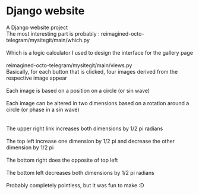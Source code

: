 # Django website
A Django website project<br/>
The most interesting part is probably : 
 reimagined-octo-telegram/mysitegit/main/which.py
<br/>  
Which is a logic calculator I used to design the interface for the gallery page
<br/>  
reimagined-octo-telegram/mysitegit/main/views.py
<br/>
Basically, for each button that is clicked, four images derived from the respective image appear<br/>
<br/>
Each image is based on a position on a circle (or sin wave)<br/>
<br/>
Each image can be altered in two dimensions based on a rotation around a circle (or phase in a sin wave)<br/>
<br/>
<br/>
The upper right link increases both dimensions by 1/2 pi radians<br/>
<br/>
The top left increase one dimension by 1/2 pi and decrease the other dimension by 1/2 pi<br/><br/>
The bottom right does the opposite of top left<br/><br/>
The bottom left decreases both dimensions by 1/2 pi radians<br/>
<br/>
Probably completely pointless, but it was fun to make :D


